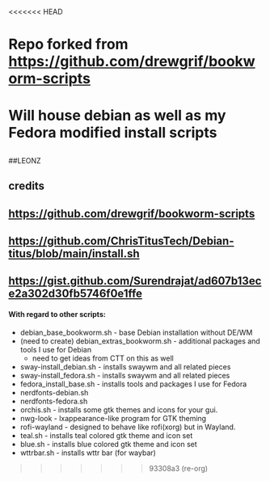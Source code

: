 <<<<<<< HEAD
# Repo forked from https://github.com/drewgrif/bookworm-scripts

Will house debian as well as my Fedora modified install scripts
=======
##
##LEONZ
##
## credits
## https://github.com/drewgrif/bookworm-scripts
## https://github.com/ChrisTitusTech/Debian-titus/blob/main/install.sh
## https://gist.github.com/Surendrajat/ad607b13ece2a302d30fb5746f0e1ffe



#### With regard to other scripts:
* debian_base_bookworm.sh - base Debian installation without DE/WM
* (need to create) debian_extras_bookworm.sh - additional packages and tools I use for Debian
    - need to get ideas from CTT on this as well
* sway-install_debian.sh - installs swaywm and all related pieces
* sway-install_fedora.sh - installs swaywm and all related pieces
* fedora_install_base.sh - installs tools and packages I use for Fedora
* nerdfonts-debian.sh
* nerdfonts-fedora.sh
* orchis.sh - installs some gtk themes and icons for your gui.
* nwg-look - lxappearance-like program for GTK theming
* rofi-wayland - designed to behave like rofi(xorg) but in Wayland.
* teal.sh - installs teal colored gtk theme and icon set
* blue.sh - installs blue colored gtk theme and icon set
* wttrbar.sh - installs wttr bar (for waybar)
>>>>>>> 93308a3 (re-org)
